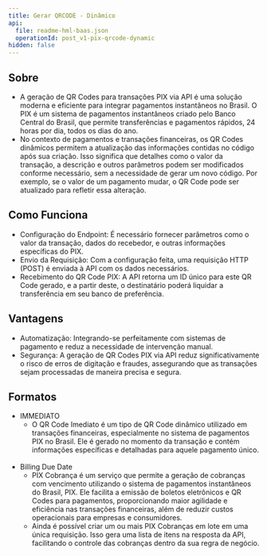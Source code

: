 ```yaml
---
title: Gerar QRCODE - Dinâmico
api:
  file: readme-hml-baas.json
  operationId: post_v1-pix-qrcode-dynamic
hidden: false
---
```

## Sobre

* A geração de QR Codes para transações PIX via API é uma solução moderna e eficiente para integrar pagamentos instantâneos no Brasil. O PIX é um sistema de pagamentos instantâneos criado pelo Banco Central do Brasil, que permite transferências e pagamentos rápidos, 24 horas por dia, todos os dias do ano.
* No contexto de pagamentos e transações financeiras, os QR Codes dinâmicos permitem a atualização das informações contidas no código após sua criação. Isso significa que detalhes como o valor da transação, a descrição e outros parâmetros podem ser modificados conforme necessário, sem a necessidade de gerar um novo código. Por exemplo, se o valor de um pagamento mudar, o QR Code pode ser atualizado para refletir essa alteração.

## Como Funciona

* Configuração do Endpoint: É necessário fornecer parâmetros como o valor da transação, dados do recebedor, e outras informações específicas do PIX.
* Envio da Requisição: Com a configuração feita, uma requisição HTTP (POST) é enviada à API com os dados necessários.
* Recebimento do QR Code PIX: A API retorna um ID único para este QR Code gerado, e a partir deste, o destinatário poderá liquidar a transferência em seu banco de preferência.

## Vantagens

* Automatização: Integrando-se perfeitamente com sistemas de pagamento e reduz a necessidade de intervenção manual.
* Segurança: A geração de QR Codes PIX via API reduz significativamente o risco de erros de digitação e fraudes, assegurando que as transações sejam processadas de maneira precisa e segura.

## Formatos

* IMMEDIATO
  * O QR Code Imediato é um tipo de QR Code dinâmico utilizado em transações financeiras, especialmente no sistema de pagamentos PIX no Brasil. Ele é gerado no momento da transação e contém informações específicas e detalhadas para aquele pagamento único.
  <br />
* Billing Due Date
  * PIX Cobrança é um serviço que permite a geração de cobranças com vencimento utilizando o sistema de pagamentos instantâneos do Brasil, PIX. Ele facilita a emissão de boletos eletrônicos e QR Codes para pagamentos, proporcionando maior agilidade e eficiência nas transações financeiras, além de reduzir custos operacionais para empresas e consumidores.
  * Ainda é possível criar um ou mais PIX Cobranças em lote em uma única requisição. Isso gera uma lista de itens na resposta da API, facilitando o controle das cobranças dentro da sua regra de negócio.